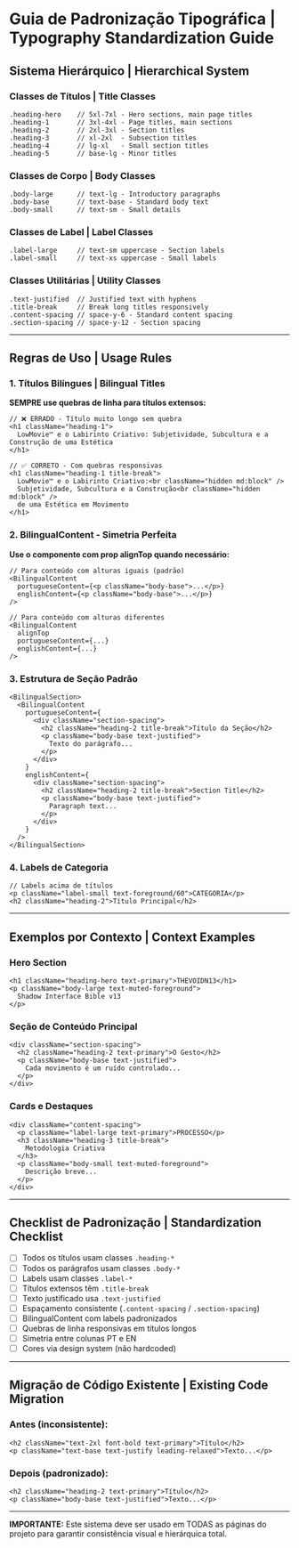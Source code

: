 # Guia de Padronização Tipográfica | Typography Standardization Guide

## Sistema Hierárquico | Hierarchical System

### Classes de Títulos | Title Classes

```tsx
.heading-hero    // 5xl-7xl - Hero sections, main page titles
.heading-1       // 3xl-4xl - Page titles, main sections
.heading-2       // 2xl-3xl - Section titles
.heading-3       // xl-2xl  - Subsection titles
.heading-4       // lg-xl   - Small section titles
.heading-5       // base-lg - Minor titles
```

### Classes de Corpo | Body Classes

```tsx
.body-large      // text-lg - Introductory paragraphs
.body-base       // text-base - Standard body text
.body-small      // text-sm - Small details
```

### Classes de Label | Label Classes

```tsx
.label-large     // text-sm uppercase - Section labels
.label-small     // text-xs uppercase - Small labels
```

### Classes Utilitárias | Utility Classes

```tsx
.text-justified  // Justified text with hyphens
.title-break     // Break long titles responsively
.content-spacing // space-y-6 - Standard content spacing
.section-spacing // space-y-12 - Section spacing
```

---

## Regras de Uso | Usage Rules

### 1. Títulos Bilíngues | Bilingual Titles

**SEMPRE use quebras de linha para títulos extensos:**

```tsx
// ❌ ERRADO - Título muito longo sem quebra
<h1 className="heading-1">
  LowMovie™ e o Labirinto Criativo: Subjetividade, Subcultura e a Construção de uma Estética
</h1>

// ✅ CORRETO - Com quebras responsivas
<h1 className="heading-1 title-break">
  LowMovie™ e o Labirinto Criativo:<br className="hidden md:block" />
  Subjetividade, Subcultura e a Construção<br className="hidden md:block" />
  de uma Estética em Movimento
</h1>
```

### 2. BilingualContent - Simetria Perfeita

**Use o componente com prop alignTop quando necessário:**

```tsx
// Para conteúdo com alturas iguais (padrão)
<BilingualContent
  portugueseContent={<p className="body-base">...</p>}
  englishContent={<p className="body-base">...</p>}
/>

// Para conteúdo com alturas diferentes
<BilingualContent
  alignTop
  portugueseContent={...}
  englishContent={...}
/>
```

### 3. Estrutura de Seção Padrão

```tsx
<BilingualSection>
  <BilingualContent
    portugueseContent={
      <div className="section-spacing">
        <h2 className="heading-2 title-break">Título da Seção</h2>
        <p className="body-base text-justified">
          Texto do parágrafo...
        </p>
      </div>
    }
    englishContent={
      <div className="section-spacing">
        <h2 className="heading-2 title-break">Section Title</h2>
        <p className="body-base text-justified">
          Paragraph text...
        </p>
      </div>
    }
  />
</BilingualSection>
```

### 4. Labels de Categoria

```tsx
// Labels acima de títulos
<p className="label-small text-foreground/60">CATEGORIA</p>
<h2 className="heading-2">Título Principal</h2>
```

---

## Exemplos por Contexto | Context Examples

### Hero Section
```tsx
<h1 className="heading-hero text-primary">THEVOIDN13</h1>
<p className="body-large text-muted-foreground">
  Shadow Interface Bible v13
</p>
```

### Seção de Conteúdo Principal
```tsx
<div className="section-spacing">
  <h2 className="heading-2 text-primary">O Gesto</h2>
  <p className="body-base text-justified">
    Cada movimento é um ruído controlado...
  </p>
</div>
```

### Cards e Destaques
```tsx
<div className="content-spacing">
  <p className="label-large text-primary">PROCESSO</p>
  <h3 className="heading-3 title-break">
    Metodologia Criativa
  </h3>
  <p className="body-small text-muted-foreground">
    Descrição breve...
  </p>
</div>
```

---

## Checklist de Padronização | Standardization Checklist

- [ ] Todos os títulos usam classes `.heading-*`
- [ ] Todos os parágrafos usam classes `.body-*`
- [ ] Labels usam classes `.label-*`
- [ ] Títulos extensos têm `.title-break`
- [ ] Texto justificado usa `.text-justified`
- [ ] Espaçamento consistente (`.content-spacing` / `.section-spacing`)
- [ ] BilingualContent com labels padronizados
- [ ] Quebras de linha responsivas em títulos longos
- [ ] Simetria entre colunas PT e EN
- [ ] Cores via design system (não hardcoded)

---

## Migração de Código Existente | Existing Code Migration

### Antes (inconsistente):
```tsx
<h2 className="text-2xl font-bold text-primary">Título</h2>
<p className="text-base text-justify leading-relaxed">Texto...</p>
```

### Depois (padronizado):
```tsx
<h2 className="heading-2 text-primary">Título</h2>
<p className="body-base text-justified">Texto...</p>
```

---

**IMPORTANTE:** Este sistema deve ser usado em TODAS as páginas do projeto para garantir consistência visual e hierárquica total.
